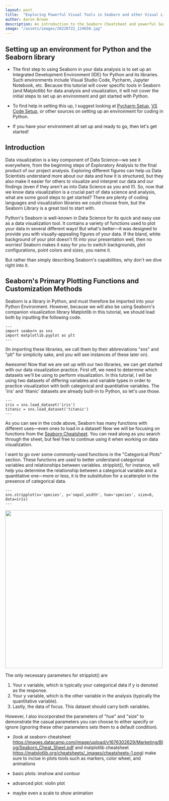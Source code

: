```yaml
---
layout: post
title:  "Exploring Powerful Visual Tools in Seaborn and other Visual Libraries"
author: Aaron Brown
description: An introduction to the Seaborn Cheatsheet and powerful Seaborn tools for visualization, as well as a brief introduction to Matplotlib
image: "/assets/images/20220722_124650.jpg"
--- 
```


## Setting up an environment for Python and the Seaborn library

* The first step to using Seaborn in your data analysis is to set up an Integrated Development Environment (IDE) for Python and its libraries. Such environments include Visual Studio Code, Pycharm, Jupyter Notebook, etc. Because this tutorial will cover specific tools in Seaborn (and Matplotlib) for data analysis and visualization, it will not cover the initial steps to set up an environment and get started with Python.

* To find help in setting this up, I suggest looking at [Pycharm Setup](https://www.guru99.com/how-to-install-python.html), [VS Code Setup](https://code.visualstudio.com/docs/python/python-tutorial), or other sources on setting up an environment for coding in Python.

* If you have your environment all set up and ready to go, then let's get started!



## Introduction

Data visualization is a key component of Data Science—we see it everywhere, from the beginning steps of Exploratory Analysis to the final product of our project analysis. Exploring different figures can help us Data Scientists understand more about our data and how it is structured, but they also make it easier for others to visualize and interpret our data and our findings (even if they aren't as into Data Science as you and I!). So, now that we know data visualization is a crucial part of data science and analysis, what are some good steps to get started? There are plenty of coding languages and visualization libraries we could choose from, but the Seaborn Library is a great tool to start with.

Python's Seaborn is well-known in Data Science for its quick and easy use as a data visualization tool. It contains a variety of functions used to plot your data in several different ways! But what's better—it was designed to provide you with visually-appealing figures of your data. If the bland, white background of your plot doesn't fit into your presentation well, then no worries! Seaborn makes it easy for you to switch backgrounds, plot configurations, point colors and sizes, you name it.

But rather than simply describing Seaborn's capabilities, why don't we dive right into it.


## Seaborn's Primary Plotting Functions and Customization Methods

Seaborn is a library in Python, and must therefore be imported into your Python Environment. However, because we will also be using Seaborn's companion visualization library Matplotlib in this tutorial, we should load both by inputting the following code.

```
---
import seaborn as sns
import matplotlib.pyplot as plt
---
```

(In importing these libraries, we call them by their abbreviations "sns" and "plt" for simplicity sake, and you will see instances of these later on).

Awesome! Now that we are set up with our two libraries, we can get started with our data visualization practice. First off, we need to determine which datasets we'll be using to perform visualization. In this tutorial, I will be using two datasets of differing variables and variable types in order to practice visualization with both categorical and quantitative variables. The 'iris' and 'titanic' datasets are already built-in to Python, so let's use those.

```
---
iris = sns.load_dataset('iris')
titanic = sns.load_dataset('titanic')
---
```

As you can see in the code above, Seaborn has many functions with different uses—even ones to load in a dataset! Now we will be focusing on functions from the [Seaborn Cheatsheet](https://www.markdownguide.org/extended-syntax/). You can read along as you search through the sheet, but feel free to continue using it when working on data visualization.

I want to go over some commonly-used functions in the "Categorical Plots" section. These functions are used to better understand categorical variables and relationships between variables. stripplot(), for instance, will help you determine the relationship between a categorical variable and a quantitative one—more or less, it is the substitution for a scatterplot in the presence of categorical data.

```
---
sns.stripplot(x='species', y='sepal_width', hue='species', size=6, data=iris)
---
```
<img src="{{site.url}}/{{site.baseurl}}/assets/images/strpplot1.png" alt="" style="width:500px;"/>

The only necessary parameters for stripplot() are
1. Your x variable, which is typically your categorical data if y is denoted as the response.
2. Your y variable, which is the other variable in the analysis (typically the quantitative variable).
3. Lastly, the data of focus. This dataset should carry both variables.

However, I also incorporated the parameters of "hue" and "size" to demonstrate the casual parameters you can choose to either specify or ignore (ignoring these other parameters sets them to a default condition). 







* (look at seaborn cheatsheet https://images.datacamp.com/image/upload/v1676302629/Marketing/Blog/Seaborn_Cheat_Sheet.pdf and matplotlib cheatsheet https://matplotlib.org/cheatsheets/_images/cheatsheets-1.png) make sure to inclue in plots tools such as markers, color wheel, and animations

* basic plots: imshow and contour

* advanced plot: violin plot

* maybe even a scale to show animation
